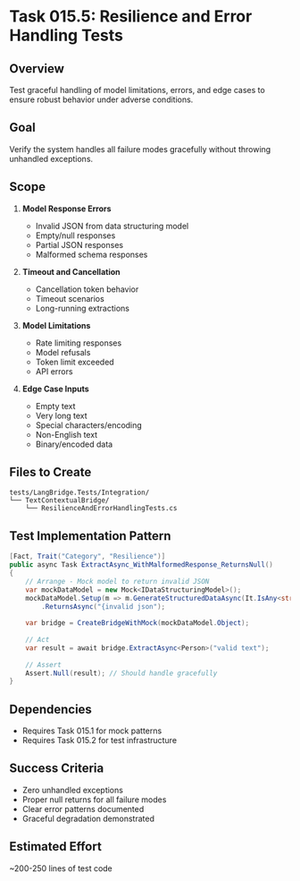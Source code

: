 # Task 015.5: Resilience and Error Handling Tests

## Overview
Test graceful handling of model limitations, errors, and edge cases to ensure robust behavior under adverse conditions.

## Goal
Verify the system handles all failure modes gracefully without throwing unhandled exceptions.

## Scope
1. **Model Response Errors**
   - Invalid JSON from data structuring model
   - Empty/null responses
   - Partial JSON responses
   - Malformed schema responses

2. **Timeout and Cancellation**
   - Cancellation token behavior
   - Timeout scenarios
   - Long-running extractions

3. **Model Limitations**
   - Rate limiting responses
   - Model refusals
   - Token limit exceeded
   - API errors

4. **Edge Case Inputs**
   - Empty text
   - Very long text
   - Special characters/encoding
   - Non-English text
   - Binary/encoded data

## Files to Create
```
tests/LangBridge.Tests/Integration/
└── TextContextualBridge/
    └── ResilienceAndErrorHandlingTests.cs
```

## Test Implementation Pattern
```csharp
[Fact, Trait("Category", "Resilience")]
public async Task ExtractAsync_WithMalformedResponse_ReturnsNull()
{
    // Arrange - Mock model to return invalid JSON
    var mockDataModel = new Mock<IDataStructuringModel>();
    mockDataModel.Setup(m => m.GenerateStructuredDataAsync(It.IsAny<string>(), It.IsAny<string>()))
        .ReturnsAsync("{invalid json");
    
    var bridge = CreateBridgeWithMock(mockDataModel.Object);
    
    // Act
    var result = await bridge.ExtractAsync<Person>("valid text");
    
    // Assert
    Assert.Null(result); // Should handle gracefully
}
```

## Dependencies
- Requires Task 015.1 for mock patterns
- Requires Task 015.2 for test infrastructure

## Success Criteria
- Zero unhandled exceptions
- Proper null returns for all failure modes
- Clear error patterns documented
- Graceful degradation demonstrated

## Estimated Effort
~200-250 lines of test code